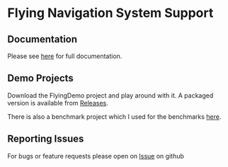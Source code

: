 # Flying Navigation System Support

## Documentation
Please see [here](https://blendersleuth.github.io/FlyingNavSystemSite/) for full documentation.

## Demo Projects
Download the FlyingDemo project and play around with it. A packaged version is available from [Releases](https://github.com/BlenderSleuth/FlyingNavSystemSupport/releases).

There is also a benchmark project which I used for the benchmarks [here](https://blendersleuth.github.io/FlyingNavSystemSite/benchmarks.html).

## Reporting Issues
For bugs or feature requests please open on [Issue](https://github.com/BlenderSleuth/FlyingNavSystemSupport/issues) on github
